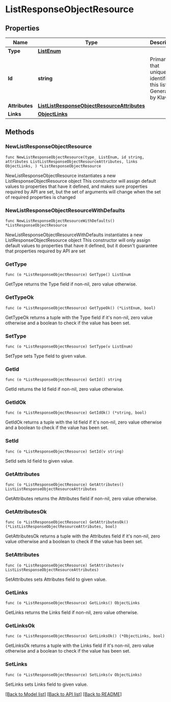 # ListResponseObjectResource

## Properties

Name | Type | Description | Notes
------------ | ------------- | ------------- | -------------
**Type** | [**ListEnum**](ListEnum.md) |  | 
**Id** | **string** | Primary key that uniquely identifies this list. Generated by Klaviyo. | 
**Attributes** | [**ListListResponseObjectResourceAttributes**](ListListResponseObjectResourceAttributes.md) |  | 
**Links** | [**ObjectLinks**](ObjectLinks.md) |  | 

## Methods

### NewListResponseObjectResource

`func NewListResponseObjectResource(type_ ListEnum, id string, attributes ListListResponseObjectResourceAttributes, links ObjectLinks, ) *ListResponseObjectResource`

NewListResponseObjectResource instantiates a new ListResponseObjectResource object
This constructor will assign default values to properties that have it defined,
and makes sure properties required by API are set, but the set of arguments
will change when the set of required properties is changed

### NewListResponseObjectResourceWithDefaults

`func NewListResponseObjectResourceWithDefaults() *ListResponseObjectResource`

NewListResponseObjectResourceWithDefaults instantiates a new ListResponseObjectResource object
This constructor will only assign default values to properties that have it defined,
but it doesn't guarantee that properties required by API are set

### GetType

`func (o *ListResponseObjectResource) GetType() ListEnum`

GetType returns the Type field if non-nil, zero value otherwise.

### GetTypeOk

`func (o *ListResponseObjectResource) GetTypeOk() (*ListEnum, bool)`

GetTypeOk returns a tuple with the Type field if it's non-nil, zero value otherwise
and a boolean to check if the value has been set.

### SetType

`func (o *ListResponseObjectResource) SetType(v ListEnum)`

SetType sets Type field to given value.


### GetId

`func (o *ListResponseObjectResource) GetId() string`

GetId returns the Id field if non-nil, zero value otherwise.

### GetIdOk

`func (o *ListResponseObjectResource) GetIdOk() (*string, bool)`

GetIdOk returns a tuple with the Id field if it's non-nil, zero value otherwise
and a boolean to check if the value has been set.

### SetId

`func (o *ListResponseObjectResource) SetId(v string)`

SetId sets Id field to given value.


### GetAttributes

`func (o *ListResponseObjectResource) GetAttributes() ListListResponseObjectResourceAttributes`

GetAttributes returns the Attributes field if non-nil, zero value otherwise.

### GetAttributesOk

`func (o *ListResponseObjectResource) GetAttributesOk() (*ListListResponseObjectResourceAttributes, bool)`

GetAttributesOk returns a tuple with the Attributes field if it's non-nil, zero value otherwise
and a boolean to check if the value has been set.

### SetAttributes

`func (o *ListResponseObjectResource) SetAttributes(v ListListResponseObjectResourceAttributes)`

SetAttributes sets Attributes field to given value.


### GetLinks

`func (o *ListResponseObjectResource) GetLinks() ObjectLinks`

GetLinks returns the Links field if non-nil, zero value otherwise.

### GetLinksOk

`func (o *ListResponseObjectResource) GetLinksOk() (*ObjectLinks, bool)`

GetLinksOk returns a tuple with the Links field if it's non-nil, zero value otherwise
and a boolean to check if the value has been set.

### SetLinks

`func (o *ListResponseObjectResource) SetLinks(v ObjectLinks)`

SetLinks sets Links field to given value.



[[Back to Model list]](../README.md#documentation-for-models) [[Back to API list]](../README.md#documentation-for-api-endpoints) [[Back to README]](../README.md)


